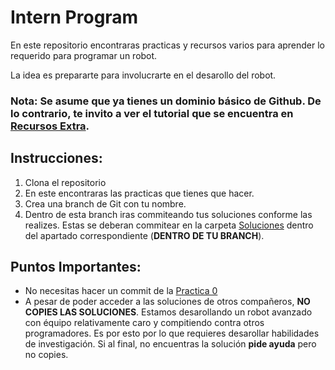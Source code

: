 # Intern Program
En este repositorio encontraras practicas y recursos varios para aprender lo requerido para programar un robot.

La idea es prepararte para involucrarte en el desarollo del robot.

### Nota: Se asume que ya tienes un dominio básico de Github. De lo contrario, te invito a ver el tutorial que se encuentra en [Recursos Extra](https://github.com/Telpochcalli/intern-program/tree/dp/Recursos%20Extra).



## Instrucciones:

1) Clona el repositorio
2) En este encontraras las practicas que tienes que hacer.
3) Crea una branch de Git con tu nombre.
4) Dentro de esta branch iras commiteando tus soluciones conforme las realizes. Estas se deberan commitear en la carpeta [Soluciones]() dentro del apartado correspondiente (**DENTRO DE TU BRANCH**).

## Puntos Importantes:

- No necesitas hacer un commit de la [Practica 0]()
- A pesar de poder acceder a las soluciones de otros compañeros, **NO COPIES LAS SOLUCIONES**. Estamos desarollando un robot avanzado con équipo relativamente caro y compitiendo contra otros programadores. Es por esto por lo que requieres desarollar habilidades de investigación. Si al final, no encuentras la solución **pide ayuda** pero no copies.